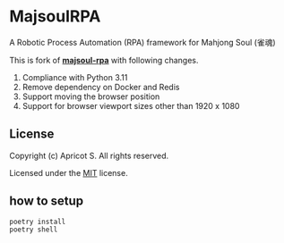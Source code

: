 # MajsoulRPA
A Robotic Process Automation (RPA) framework for Mahjong Soul (雀魂)

This is fork of **[majsoul-rpa](https://github.com/Cryolite/majsoul-rpa)** with following changes.

1. Compliance with Python 3.11
2. Remove dependency on Docker and Redis
3. Support moving the browser position
4. Support for browser viewport sizes other than 1920 x 1080

## License

Copyright (c) Apricot S. All rights reserved.

Licensed under the [MIT](LICENSE) license.

## how to setup

```
poetry install
poetry shell
```
